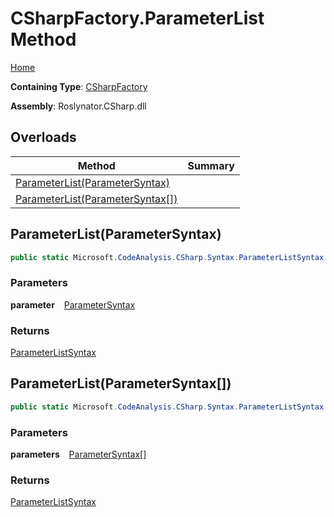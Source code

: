 # CSharpFactory\.ParameterList Method

[Home](../../../../README.md)

**Containing Type**: [CSharpFactory](../README.md)

**Assembly**: Roslynator\.CSharp\.dll

## Overloads

| Method | Summary |
| ------ | ------- |
| [ParameterList(ParameterSyntax)](#3481786152) | |
| [ParameterList(ParameterSyntax\[\])](#1814588885) | |

<a id="3481786152"></a>

## ParameterList\(ParameterSyntax\) 

```csharp
public static Microsoft.CodeAnalysis.CSharp.Syntax.ParameterListSyntax ParameterList(Microsoft.CodeAnalysis.CSharp.Syntax.ParameterSyntax parameter)
```

### Parameters

**parameter** &ensp; [ParameterSyntax](https://docs.microsoft.com/en-us/dotnet/api/microsoft.codeanalysis.csharp.syntax.parametersyntax)

### Returns

[ParameterListSyntax](https://docs.microsoft.com/en-us/dotnet/api/microsoft.codeanalysis.csharp.syntax.parameterlistsyntax)

<a id="1814588885"></a>

## ParameterList\(ParameterSyntax\[\]\) 

```csharp
public static Microsoft.CodeAnalysis.CSharp.Syntax.ParameterListSyntax ParameterList(params Microsoft.CodeAnalysis.CSharp.Syntax.ParameterSyntax[] parameters)
```

### Parameters

**parameters** &ensp; [ParameterSyntax](https://docs.microsoft.com/en-us/dotnet/api/microsoft.codeanalysis.csharp.syntax.parametersyntax)\[\]

### Returns

[ParameterListSyntax](https://docs.microsoft.com/en-us/dotnet/api/microsoft.codeanalysis.csharp.syntax.parameterlistsyntax)

